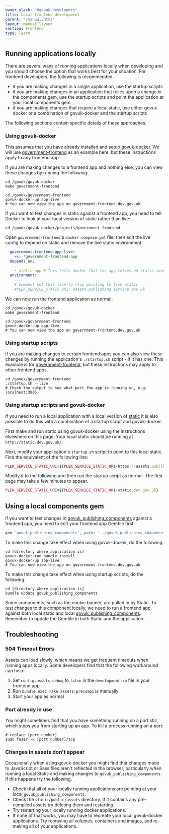 ```yaml
---
owner_slack: "#govuk-developers"
title: Local frontend development
parent: "/manual.html"
layout: manual_layout
section: Frontend
type: learn
---
```


## Running applications locally

There are several ways of running applications locally when developing and you should choose the option that works best for your situation. For frontend developers, the following is recommended.

- if you are making changes in a single application, use the startup scripts
- if you are making changes in an application that relies upon a change in the components gem, use the startup scripts and point the application at your local components gem
- if you are making changes that require a local static, use either govuk-docker or a combination of govuk-docker and the startup scripts

The following sections contain specific details of these approaches.

### Using govuk-docker

This assumes that you have already installed and setup [govuk-docker]. We will use [government-frontend] as an example here, but these instructions apply to any frontend app.

If you are making changes to a frontend app and nothing else, you can view these changes by running the following:

```shell
cd /govuk/govuk-docker
make government-frontend

cd /govuk/government-frontend
govuk-docker-up app-live
# You can now view the app on government-frontend.dev.gov.uk
```

If you want to test changes in static against a frontend app, you need to tell Docker to look at your local version of static rather than live:

```shell
cd /govuk/govuk-docker/projects/government-frontend
```

Open `government-frontend`'s `docker-compose.yml` file, then edit the live config to depend on static and remove the live static environment:

```yaml
  government-frontend-app-live:
    <<: *government-frontend-app
  depends_on:
    ...
    - static-app # This tells docker that the app relies on static running locally
  environment:
    ...
    # Comment out this line to stop pointing to live static
    #PLEK_SERVICE_STATIC_URI: assets.publishing.service.gov.uk
```

We can now run the frontend application as normal:

```shell
cd /govuk/govuk-docker
make government-frontend

cd /govuk/government-frontend
govuk-docker-up app-live
# You can now view the app on government-frontend.dev.gov.uk
```

### Using startup scripts

If you are making changes to certain frontend apps you can also view these changes by running the application's `./startup.sh` script - if it has one. This example is for [government-frontend], but these instructions may apply to other frontend apps.

```shell
cd /govuk/government-frontend
./startup.sh --live
# Check the output to see what port the app is running on, e.g: localhost:3005
```

### Using startup scripts and govuk-docker

If you need to run a local application with a local version of [static] it is also possible to do this with a combination of a startup script and govuk-docker.

First make and run static using govuk-docker using the instructions elsewhere on this page. Your local static should be running at `http://static.dev.gov.uk/`.

Next, modify your application's `startup.sh` script to point to this local static. Find the equivalent of the following line:

```ruby
PLEK_SERVICE_STATIC_URI=${PLEK_SERVICE_STATIC_URI-https://assets.publishing.service.gov.uk}
```

Modify it to the following and then run the startup script as normal. The first page may take a few minutes to appear.

```ruby
PLEK_SERVICE_STATIC_URI=${PLEK_SERVICE_STATIC_URI-static.dev.gov.uk}
```

## Using a local components gem

If you want to test changes in [govuk_publishing_components] against a frontend app, you need to edit your frontend app Gemfile first:

```ruby
gem 'govuk_publishing_components', path: '../govuk_publishing_components'
```

To make this change take effect when using govuk-docker, do the following.

```shell
cd [directory where application is]
govuk-docker-run bundle install
govuk-docker-up app-live
# You can now view the app on government-frontend.dev.gov.uk
```

To make this change take effect when using startup scripts, do the following.

```shell
cd [directory where application is]
bundle update govuk_publishing_components
```

Some components, such as the cookie banner, are pulled in by Static. To test changes to this component locally, we need to run a frontend app against both local static and local [govuk_publishing_components]. Remember to update the Gemfile in both Static and the application.

## Troubleshooting

### 504 Timeout Errors

Assets can load slowly, which means we get frequent timeouts when running apps locally. Some developers find that the following workaround can help:

1. Set `config.assets.debug` to `false` in the `development.rb` file in your frontend app
1. Run `bundle exec rake assets:precompile` manually
1. Start your app as normal

### Port already in use

You might sometimes find that you have something running on a port still, which stops you from starting up an app. To kill a process running on a port:

```shell
# replace [port number]
sudo fuser -k [port number]/tcp
```

[govuk_app_config]: https://github.com/alphagov/govuk_app_config
[frontend]: https://github.com/alphagov/frontend
[static]: https://github.com/alphagov/static
[govuk_publishing_components]: https://github.com/alphagov/govuk_publishing_components
[government-frontend]: https://github.com/alphagov/government-frontend
[govuk-docker]: https://github.com/alphagov/govuk-docker/blob/master/README.md

### Changes in assets don't appear

Occasionally when using govuk-docker you might find that changes made to JavaScript or Sass files aren't reflected in the browser, particularly when running a local Static and making changes to `govuk_publishing_components`. If this happens try the following.

- Check that all of your locally running applications are pointing at your local `govuk_publishing_components`.
- Check the `static/public/assets` directory. If it contains any pre-compiled assets try deleting them and restarting.
- Try restarting your locally running docker applications.
- If none of that works, you may have to recreate your local govuk-docker applications. Try removing all volumes, containers and images, and re-making all of your applications.
